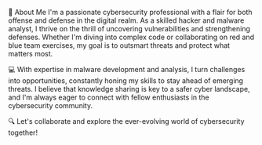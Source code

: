 👾 About Me
I'm a passionate cybersecurity professional with a flair for both offense and defense in the digital realm. As a skilled hacker and malware analyst, I thrive on the thrill of uncovering vulnerabilities and strengthening defenses. Whether I'm diving into complex code or collaborating on red and blue team exercises, my goal is to outsmart threats and protect what matters most.

💻 With expertise in malware development and analysis, I turn challenges into opportunities, constantly honing my skills to stay ahead of emerging threats. I believe that knowledge sharing is key to a safer cyber landscape, and I'm always eager to connect with fellow enthusiasts in the cybersecurity community.

🔍 Let's collaborate and explore the ever-evolving world of cybersecurity together!
